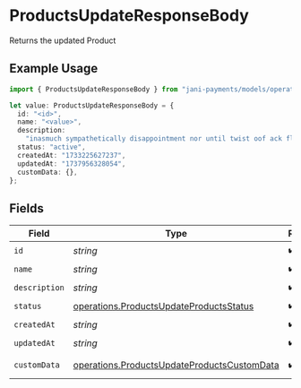 # ProductsUpdateResponseBody

Returns the updated Product

## Example Usage

```typescript
import { ProductsUpdateResponseBody } from "jani-payments/models/operations";

let value: ProductsUpdateResponseBody = {
  id: "<id>",
  name: "<value>",
  description:
    "inasmuch sympathetically disappointment nor until twist oof ack flame turbulent",
  status: "active",
  createdAt: "1733225627237",
  updatedAt: "1737956328054",
  customData: {},
};
```

## Fields

| Field                                                                                                      | Type                                                                                                       | Required                                                                                                   | Description                                                                                                |
| ---------------------------------------------------------------------------------------------------------- | ---------------------------------------------------------------------------------------------------------- | ---------------------------------------------------------------------------------------------------------- | ---------------------------------------------------------------------------------------------------------- |
| `id`                                                                                                       | *string*                                                                                                   | :heavy_check_mark:                                                                                         | N/A                                                                                                        |
| `name`                                                                                                     | *string*                                                                                                   | :heavy_check_mark:                                                                                         | N/A                                                                                                        |
| `description`                                                                                              | *string*                                                                                                   | :heavy_check_mark:                                                                                         | N/A                                                                                                        |
| `status`                                                                                                   | [operations.ProductsUpdateProductsStatus](../../models/operations/productsupdateproductsstatus.md)         | :heavy_check_mark:                                                                                         | N/A                                                                                                        |
| `createdAt`                                                                                                | *string*                                                                                                   | :heavy_check_mark:                                                                                         | N/A                                                                                                        |
| `updatedAt`                                                                                                | *string*                                                                                                   | :heavy_check_mark:                                                                                         | N/A                                                                                                        |
| `customData`                                                                                               | [operations.ProductsUpdateProductsCustomData](../../models/operations/productsupdateproductscustomdata.md) | :heavy_check_mark:                                                                                         | Any valid JSON value                                                                                       |